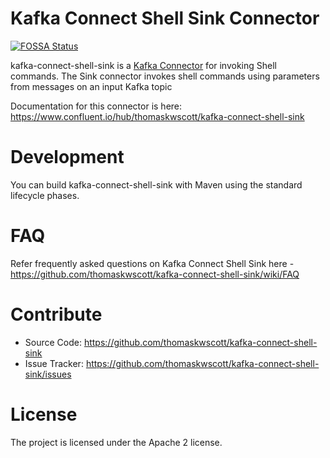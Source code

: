 # Kafka Connect Shell Sink Connector
[![FOSSA Status](https://app.fossa.io/api/projects/git%2Bgithub.com%2Fthomaskwscott%2Fkafka-connect-shell-sink.svg?type=shield)](https://app.fossa.io/projects/git%2Bgithub.com%2Fthomaskwscott%2Fkafka-connect-shell-sink?ref=badge_shield)

kafka-connect-shell-sink is a [Kafka Connector](http://kafka.apache.org/documentation.html#connect)
for invoking Shell commands. The Sink connector invokes shell commands using parameters from messages 
on an input Kafka topic

Documentation for this connector is here: https://www.confluent.io/hub/thomaskwscott/kafka-connect-shell-sink

# Development

You can build kafka-connect-shell-sink with Maven using the standard lifecycle phases.

# FAQ

Refer frequently asked questions on Kafka Connect Shell Sink here -
https://github.com/thomaskwscott/kafka-connect-shell-sink/wiki/FAQ

# Contribute

- Source Code: https://github.com/thomaskwscott/kafka-connect-shell-sink
- Issue Tracker: https://github.com/thomaskwscott/kafka-connect-shell-sink/issues

# License

The project is licensed under the Apache 2 license.
